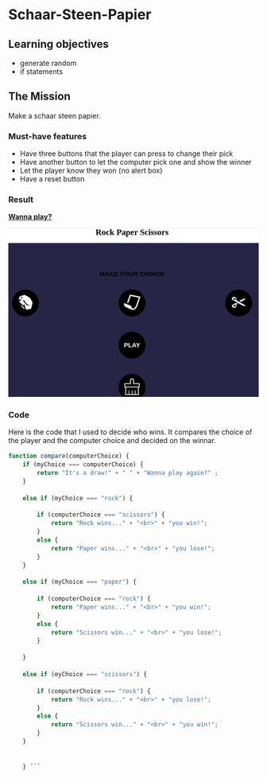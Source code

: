 # Schaar-Steen-Papier

## Learning objectives
- generate random 
- if statements

## The Mission
Make a schaar steen papier.

### Must-have features
- Have three buttons that the player can press to change their pick
- Have another button to let the computer pick one and show the winner
- Let the player know they won (no alert box)
- Have a reset button


### Result 

**[Wanna play?](https://yelenamerzlyakova.github.io/Schaar-Steen-Papier/)**

![rock](https://github.com/YelenaMerzlyakova/Schaar-Steen-Papier/blob/master/rockpaper.png)


### Code

Here is the code that I used to decide who wins. It compares the choice of the player and the computer choice and decided on the winnar.

``` Javascript
function compare(computerChoice) {
    if (myChoice === computerChoice) {
        return "It's a draw!" + " " + "Wanna play again?" ;
    }
    
    else if (myChoice === "rock") {
        
        if (computerChoice === "scissors") {
            return "Rock wins..." + "<br>" + "you win!";
        }
        else {
            return "Paper wins..." + "<br>" + "you lose!";
        }
    }
    
    else if (myChoice === "paper") {
        
        if (computerChoice === "rock") {
            return "Paper wins..." + "<br>" + "you win!";
        }
        else {
            return "Scissors win..." + "<br>" + "you lose!";
        }
            
    }
    
    else if (myChoice === "scissors") {
        
        if (computerChoice === "rock") {
            return "Rock wins..." + "<br>" + "you lose!";
        }
        else {
            return "Scissors win..." + "<br>" + "you win!";
        }
    }
    
    
    } ´´´
    
    
